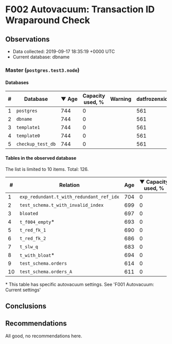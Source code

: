 # F002 Autovacuum: Transaction ID Wraparound Check #

## Observations ##
- Data collected: 2019-09-17 18:35:19 +0000 UTC
- Current database: dbname




### Master (`postgres.test3.node`) ###


#### Databases ####


| \# | Database | &#9660;&nbsp;Age | Capacity used, % | Warning | datfrozenxid |
|--|--------|-----|------------------|---------|--------------|
| 1 |`postgres`|744 |0 |  |561 |
| 2 |`dbname`|744 |0 |  |561 |
| 3 |`template1`|744 |0 |  |561 |
| 4 |`template0`|744 |0 |  |561 |
| 5 |`checkup_test_db`|744 |0 |  |561 |


#### Tables in the observed database ####
The list is limited to 10 items. Total: 126.

| \# | Relation | Age | &#9660;&nbsp;Capacity used, % | Warning |rel_relfrozenxid | toast_relfrozenxid |
|---|-------|-----|------------------|---------|-----------------|--------------------|
| 1 |`exp_redundant.t_with_redundant_ref_idx` |704 |0 |  |601 |0 |
| 2 |`test_schema.t_with_invalid_index` |699 |0 |  |606 |0 |
| 3 |`bloated` |697 |0 |  |608 |0 |
| 4 |`t_f004_empty`\* |693 |0 |  |612 |0 |
| 5 |`t_red_fk_1` |690 |0 |  |615 |0 |
| 6 |`t_red_fk_2` |686 |0 |  |619 |0 |
| 7 |`t_slw_q` |683 |0 |  |622 |0 |
| 8 |`t_with_bloat`\* |694 |0 |  |611 |0 |
| 9 |`test_schema.orders` |614 |0 |  |691 |0 |
| 10 |`test_schema.orders_A` |611 |0 |  |694 |0 |


\* This table has specific autovacuum settings. See 'F001 Autovacuum: Current settings'


## Conclusions ##
 


## Recommendations ##
  All good, no recommendations here.
 

